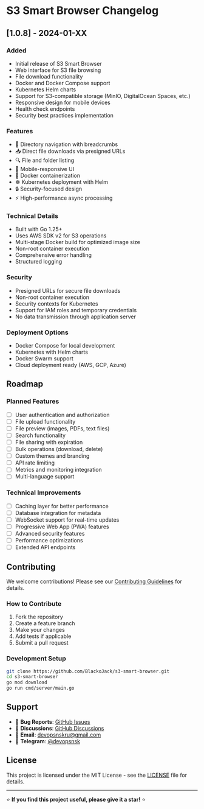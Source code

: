 # S3 Smart Browser Changelog

## [1.0.8] - 2024-01-XX

### Added
- Initial release of S3 Smart Browser
- Web interface for S3 file browsing
- File download functionality
- Docker and Docker Compose support
- Kubernetes Helm charts
- Support for S3-compatible storage (MinIO, DigitalOcean Spaces, etc.)
- Responsive design for mobile devices
- Health check endpoints
- Security best practices implementation

### Features
- 📁 Directory navigation with breadcrumbs
- 📥 Direct file downloads via presigned URLs
- 🔍 File and folder listing
- 📱 Mobile-responsive UI
- 🐳 Docker containerization
- ☸️ Kubernetes deployment with Helm
- 🔒 Security-focused design
- ⚡ High-performance async processing

### Technical Details
- Built with Go 1.25+
- Uses AWS SDK v2 for S3 operations
- Multi-stage Docker build for optimized image size
- Non-root container execution
- Comprehensive error handling
- Structured logging

### Security
- Presigned URLs for secure file downloads
- Non-root container execution
- Security contexts for Kubernetes
- Support for IAM roles and temporary credentials
- No data transmission through application server

### Deployment Options
- Docker Compose for local development
- Kubernetes with Helm charts
- Docker Swarm support
- Cloud deployment ready (AWS, GCP, Azure)

## Roadmap

### Planned Features
- [ ] User authentication and authorization
- [ ] File upload functionality
- [ ] File preview (images, PDFs, text files)
- [ ] Search functionality
- [ ] File sharing with expiration
- [ ] Bulk operations (download, delete)
- [ ] Custom themes and branding
- [ ] API rate limiting
- [ ] Metrics and monitoring integration
- [ ] Multi-language support

### Technical Improvements
- [ ] Caching layer for better performance
- [ ] Database integration for metadata
- [ ] WebSocket support for real-time updates
- [ ] Progressive Web App (PWA) features
- [ ] Advanced security features
- [ ] Performance optimizations
- [ ] Extended API endpoints

## Contributing

We welcome contributions! Please see our [Contributing Guidelines](CONTRIBUTING.md) for details.

### How to Contribute
1. Fork the repository
2. Create a feature branch
3. Make your changes
4. Add tests if applicable
5. Submit a pull request

### Development Setup
```bash
git clone https://github.com/BlackoJack/s3-smart-browser.git
cd s3-smart-browser
go mod download
go run cmd/server/main.go
```

## Support

- 🐛 **Bug Reports**: [GitHub Issues](https://github.com/BlackoJack/s3-smart-browser/issues)
- 💬 **Discussions**: [GitHub Discussions](https://github.com/BlackoJack/s3-smart-browser/discussions)
- 📧 **Email**: devopsnskru@gmail.com
- 💬 **Telegram**: [@devopsnsk](https://t.me/devopsnsk)

## License

This project is licensed under the MIT License - see the [LICENSE](LICENSE) file for details.

---

⭐ **If you find this project useful, please give it a star!** ⭐

